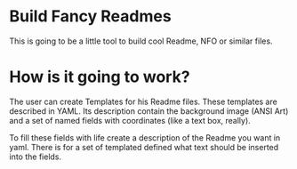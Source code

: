 # Build Fancy Readmes

This is going to be a little tool to build cool Readme, NFO or similar files. 

# How is it going to work?

The user can create Templates for his Readme files. These templates are described in YAML.
Its description contain the background image (ANSI Art) and a set of named fields with coordinates (like a text box, really).

To fill these fields with life create a description of the Readme you want in yaml. There is for a set of templated defined what text should be inserted into the fields.
